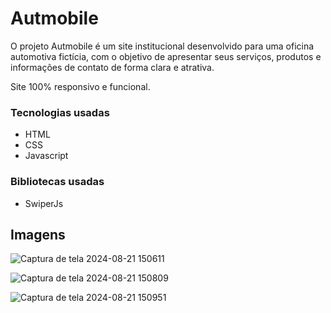 # Autmobile

O projeto Autmobile é um site institucional desenvolvido para uma oficina automotiva fictícia, com o objetivo de apresentar seus serviços, produtos e informações de contato de forma clara e atrativa.

Site 100% responsivo e funcional.

### Tecnologias usadas
- HTML
- CSS
- Javascript
### Bibliotecas usadas
- SwiperJs

## Imagens
![Captura de tela 2024-08-21 150611](https://github.com/user-attachments/assets/85413325-86a7-4da6-8dd8-6149f74f9129)

![Captura de tela 2024-08-21 150809](https://github.com/user-attachments/assets/9a7fe16d-be66-4715-8b17-a6a3f7855a63)

![Captura de tela 2024-08-21 150951](https://github.com/user-attachments/assets/dd79d09d-27c6-44b6-9f34-e002ad9e9d97)
